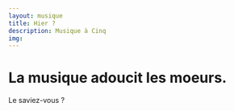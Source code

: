 ```yaml
---
layout: musique
title: Hier ?
description: Musique à Cinq
img:
---
```


# La musique adoucit les moeurs.
Le saviez-vous ?
